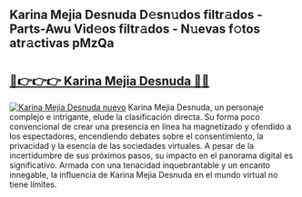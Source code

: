 ## Karina Mejia Desnuda D𝚎sn𝚞dos filtr𝚊dos - Parts-Awu Vid𝚎os filtr𝚊dos - N𝚞evas f𝚘tos atr𝚊ctivas pMzQa

# <h2><a href="http://mb3pcmx.tromn.icu/?c=Karina+Mejia+Desnuda">🔗👉👉👉 Karina Mejia Desnuda 🔗🔗</a></h2>

[![Karina Mejia Desnuda nuevo](https://i.imgur.com/pEAQMta.gif)](http://mb3pcmx.tromn.icu/?c=Karina+Mejia+Desnuda)
Karina Mejia Desnuda, un personaje complejo e intrigante, elude la clasificación directa. Su forma poco convencional de crear una presencia en línea ha magnetizado y ofendido a los espectadores, encendiendo debates sobre el consentimiento, la privacidad y la esencia de las sociedades virtuales. A pesar de la incertidumbre de sus próximos pasos, su impacto en el panorama digital es significativo. Armada con una tenacidad inquebrantable y un encanto innegable, la influencia de Karina Mejia Desnuda en el mundo virtual no tiene límites.

